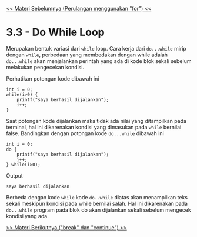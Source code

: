 [<< Materi Sebelumnya (Perulangan menggunakan "for") <<](2-PerulanganMenggunakanFor.md)
# 3.3 - Do While Loop
Merupakan bentuk variasi dari `while` loop. Cara kerja dari `do...while` mirip dengan `while`, perbedaan yang membedakan dengan while adalah `do...while` akan menjalankan perintah yang ada di kode blok sekali sebelum melakukan pengecekan kondisi.


Perhatikan potongan kode dibawah ini
    
    int i = 0;
    while(i>0) {
        printf("saya berhasil dijalankan");
        i++;
    }

Saat potongan kode dijalankan maka tidak ada nilai yang ditampilkan pada terminal, hal ini dikarenakan kondisi yang dimasukan pada `while` bernilai false. Bandingkan dengan potongan kode `do...while` dibawah ini

    int i = 0;
    do {
        printf("saya berhasil dijalankan");
        i++;
    } while(i>0);

Output

    saya berhasil dijalankan

Berbeda dengan kode `while` kode `do..while` diatas akan menampilkan teks sekali meskipun kondisi pada while bernilai salah. Hal ini dikarenakan pada `do...while` program pada blok do akan dijalankan sekali sebelum mengecek kondisi yang ada.

[>> Materi Berikutnya ("break" dan "continue") >>](4-BreakAndContinue.md)
